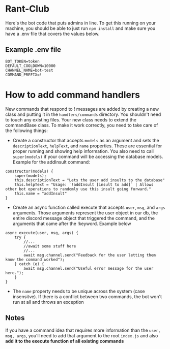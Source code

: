 # Rant-Club
Here's the bot code that puts admins in line. To get this running on your machine, you should be able to just run `npm install` and make sure you have a .env file that covers the values below.

## Example .env file
```env
BOT_TOKEN=token
DEFAULT_COOLDOWN=10000
CHANNEL_NAME=bot-test
COMMAND_PREFIX=!
```

# How to add command handlers
New commands that respond to ! messages are added by creating a new class and putting it in the `handlers/commands` directory. You shouldn't need to touch any existing files. Your new class needs to extend the commandBase class. To make it work correctly, you need to take care of the following things:
* Create a constructor that accepts `models` as an argument and sets the `descriptionText`, `helpText`, and `name` properties. These are essential for proper running and showing help information. You also need to call `super(models)` if your command will be accessing the database models. Example for the addInsult command:
```
constructor(models) {
    super(models);
    this.descriptionText = "Lets the user add insults to the database"
    this.helpText = "Usage: `!addInsult [insult to add]` | Allows other bot operations to randomly use this insult going forward."
    this.name = "addInsult"
}
```
* Create an async function called execute that accepts `user`, `msg`, and `args` arguments. Those arguments represent the user object in our db, the entire discord message object that triggered the command, and the arguments that came after the !keyword. Example below
```
async execute(user, msg, args) {
    try {
        //...
        //await some stuff here
        //...
        await msg.channel.send("Feedback for the user letting them know the command worked");
    } catch (e) {
        await msg.channel.send("Useful error message for the user here.");
    }
}
```
* The `name` property needs to be unique across the system (case insensitve). If there is a conflict between two commands, the bot won't run at all and throws an exception

## Notes
If you have a command idea that requires more information than the `user, msg, args`, you'll need to add that argument to the root `index.js` and also **add it to the execute function of all existing commands**
